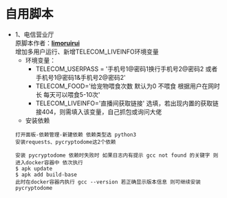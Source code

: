 # 自用脚本
- 1、电信营业厅  
原脚本作者：[**limoruirui**](https://github.com/limoruirui/misaka)  
增加多用户运行、新增TELECOM_LIVEINFO环境变量  
    - 环境变量：  
        - TELECOM_USERPASS = '手机号1@密码1换行手机号2@密码2 或者 手机号1@密码1&手机号2@密码2'
        - TELECOM_FOOD='给宠物喂食次数 默认为0 不喂食 根据用户在网时长 每天可以喂食5-10次'
        - TELECOM_LIVEINFO='直播间获取链接'  选填，若出现内置的获取链接404，则需填入该变量，自己抓包或询问大佬  
    - 安装依赖
  ```
  打开面板-依赖管理-新建依赖 依赖类型选 python3
  安装requests、pycryptodome这2个依赖
  
  安装 pycryptodome 依赖时失败时 如果日志内有提示 gcc not found 的关键字 则进入docker容器中 依次执行
  $ apk update
  $ apk add build-base 
  此时在docker容器内执行 gcc --version 若正确显示版本信息 则可继续安装 pycryptodome
  

